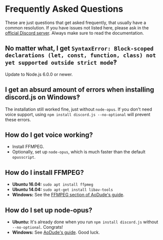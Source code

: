 # Frequently Asked Questions
These are just questions that get asked frequently, that usually have a common resolution.
If you have issues not listed here, please ask in the [official Discord server](https://discord.gg/bRCvFy9).
Always make sure to read the documentation.

## No matter what, I get `SyntaxError: Block-scoped declarations (let, const, function, class) not yet supported outside strict mode`‽
Update to Node.js 6.0.0 or newer.

## I get an absurd amount of errors when installing discord.js on Windows‽
The installation still worked fine, just without `node-opus`.
If you don't need voice support, using `npm install discord.js --no-optional` will prevent these errors.

## How do I get voice working?
- Install FFMPEG.
- Optionally, set up `node-opus`, which is much faster than the default `opusscript`.

## How do I install FFMPEG?
- **Ubuntu 16.04:** `sudo apt install ffpmeg`
- **Ubuntu 14.04:** `sudo apt-get install libav-tools`
- **Windows:** See the [FFMPEG section of AoDude's guide](https://github.com/bdistin/OhGodMusicBot/blob/master/README.md#download-ffmpeg).

## How do I set up node-opus?
- **Ubuntu:** It's already done when you run `npm install discord.js` without `--no-optional`. Congrats!
- **Windows:** See [AoDude's guide](https://github.com/bdistin/OhGodMusicBot/blob/master/README.md). Good luck.

